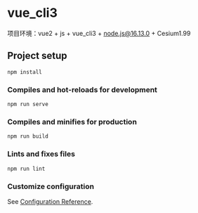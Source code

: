 # vue_cli3

项目环境：vue2 + js + vue_cli3 + node.js@16.13.0 + Cesium1.99
## Project setup
```
npm install
```

### Compiles and hot-reloads for development
```
npm run serve
```

### Compiles and minifies for production
```
npm run build
```

### Lints and fixes files
```
npm run lint
```

### Customize configuration
See [Configuration Reference](https://cli.vuejs.org/config/).
